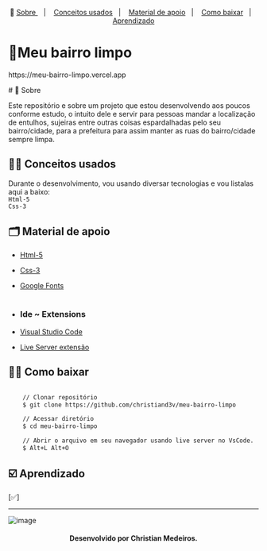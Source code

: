 <p align="center">🎉
  <a href="#-sobre"> Sobre </a>&nbsp;&nbsp;&nbsp;|&nbsp;&nbsp;&nbsp;
  <a href="#-conceitos-ensinados">Conceitos usados</a>&nbsp;&nbsp;&nbsp;|&nbsp;&nbsp;&nbsp;
  <a href="#-material-de-apoio">Material de apoio</a>&nbsp;&nbsp;&nbsp;|&nbsp;&nbsp;&nbsp;
  <a href="#-como-baixar">Como baixar</a>&nbsp;&nbsp;&nbsp;|&nbsp;&nbsp;&nbsp;
  <a href="#️-Aprendizado">Aprendizado</a>
</p>

# 🌳Meu bairro limpo <br> 
<p font-size="49px"> https://meu-bairro-limpo.vercel.app </p>
# 🔖 Sobre

Este repositório e sobre um projeto que estou desenvolvendo aos poucos conforme estudo, o intuito dele e servir para pessoas mandar a localização de entulhos, sujeiras entre outras coisas espardalhadas pelo seu bairro/cidade, para a prefeitura para assim manter as ruas do bairro/cidade sempre limpa.

## ✍🏻 Conceitos usados

Durante o desenvolvimento, vou usando diversar tecnologias e vou listalas aqui a baixo: <br>
`Html-5` <br> 
`Css-3`  <br>

## 🗂 Material de apoio

- [Html-5](https://www.w3schools.com/html/default.asp)
- [Css-3](https://www.w3schools.com/css/default.asp)
-  [Google Fonts](https://fonts.google.com/) <br> <br>
- ### Ide ~ Extensions 

-  [Visual Studio Code](https://code.visualstudio.com/)
-  [Live Server extensão](https://marketplace.visualstudio.com/items?itemName=ritwickdey.LiveServer)


## 👍🏻 Como baixar

```bash

    // Clonar repositório
    $ git clone https://github.com/christiand3v/meu-bairro-limpo

    // Acessar diretório
    $ cd meu-bairro-limpo

    // Abrir o arquivo em seu navegador usando live server no VsCode.
    $ Alt+L Alt+O
```

## ☑️ Aprendizado

[✅]

---
![image](https://i.imgur.com/eQlRnXE.png)



<h4 align="center"> Desenvolvido por Christian Medeiros. </h4>
